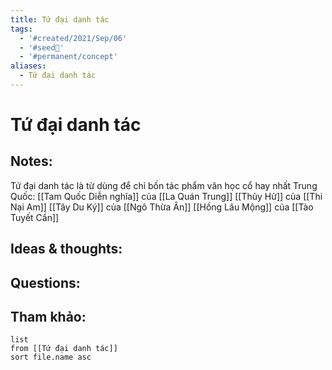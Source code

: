 ```yaml
---
title: Tứ đại danh tác
tags:
  - '#created/2021/Sep/06'
  - '#seed🥜'
  - '#permanent/concept'
aliases:
  - Tứ đại danh tác
---
```

# Tứ đại danh tác

## Notes:
Tứ đại danh tác là từ dùng để chỉ bốn tác phẩm văn học cổ hay nhất Trung Quốc:
[[Tam Quốc Diễn nghĩa]] của [[La Quán Trung]]
[[Thủy Hử]] của [[Thi Nại Am]]
[[Tây Du Ký]] của [[Ngô Thừa Ân]]
[[Hồng Lâu Mộng]] của [[Tào Tuyết Cần]]

## Ideas & thoughts:

## Questions:


## Tham khảo:
```dataview
list
from [[Tứ đại danh tác]]
sort file.name asc
```